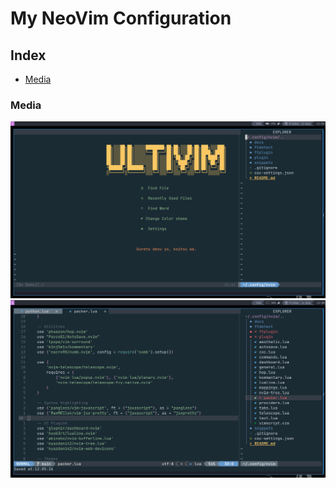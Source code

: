 # My NeoVim Configuration

## Index

- [Media](#Media)

### Media

![Dashboard Screenshot](./docs/assets/dashboard.png)
![Text Editor Screenshot](./docs/assets/text-editing.png)
